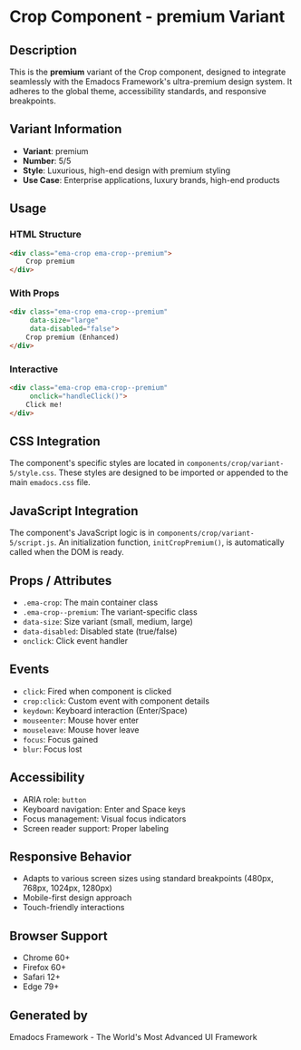 # Crop Component - premium Variant

## Description
This is the **premium** variant of the Crop component, designed to integrate seamlessly with the Emadocs Framework's ultra-premium design system. It adheres to the global theme, accessibility standards, and responsive breakpoints.

## Variant Information
- **Variant**: premium
- **Number**: 5/5
- **Style**: Luxurious, high-end design with premium styling
- **Use Case**: Enterprise applications, luxury brands, high-end products

## Usage

### HTML Structure
```html
<div class="ema-crop ema-crop--premium">
    Crop premium
</div>
```

### With Props
```html
<div class="ema-crop ema-crop--premium" 
     data-size="large" 
     data-disabled="false">
    Crop premium (Enhanced)
</div>
```

### Interactive
```html
<div class="ema-crop ema-crop--premium" 
     onclick="handleClick()">
    Click me!
</div>
```

## CSS Integration
The component's specific styles are located in `components/crop/variant-5/style.css`. These styles are designed to be imported or appended to the main `emadocs.css` file.

## JavaScript Integration
The component's JavaScript logic is in `components/crop/variant-5/script.js`. An initialization function, `initCropPremium()`, is automatically called when the DOM is ready.

## Props / Attributes
- `.ema-crop`: The main container class
- `.ema-crop--premium`: The variant-specific class
- `data-size`: Size variant (small, medium, large)
- `data-disabled`: Disabled state (true/false)
- `onclick`: Click event handler

## Events
- `click`: Fired when component is clicked
- `crop:click`: Custom event with component details
- `keydown`: Keyboard interaction (Enter/Space)
- `mouseenter`: Mouse hover enter
- `mouseleave`: Mouse hover leave
- `focus`: Focus gained
- `blur`: Focus lost

## Accessibility
- ARIA role: `button`
- Keyboard navigation: Enter and Space keys
- Focus management: Visual focus indicators
- Screen reader support: Proper labeling

## Responsive Behavior
- Adapts to various screen sizes using standard breakpoints (480px, 768px, 1024px, 1280px)
- Mobile-first design approach
- Touch-friendly interactions

## Browser Support
- Chrome 60+
- Firefox 60+
- Safari 12+
- Edge 79+

## Generated by
Emadocs Framework - The World's Most Advanced UI Framework
